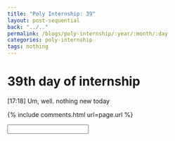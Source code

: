 ```yaml
---
title: "Poly Internship: 39"
layout: post-sequential
back: "../.."
permalink: /blogs/poly-internship/:year/:month/:day
categories: poly-internship
tags: nothing
---
```

# 39th day of internship

<span class="timestamp">[17:18]</span> Um, well. nothing new today 


{% include comments.html url=page.url %}

<input id="password-input" type="password" class="text-secret" onkeyup="unlock()" autocomplete="off">

<span class="disable-selection" id="truth" style="display:block;"></span>